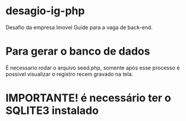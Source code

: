 # desagio-ig-php
Desafio da empresa Imovel Guide para a vaga de back-end.

# Para gerar o banco de dados
É necessario rodar o arquivo seed.php, somente após esse processo é possivel visualizar o registro recem gravado na tela.

# IMPORTANTE! é necessário ter o SQLITE3 instalado
